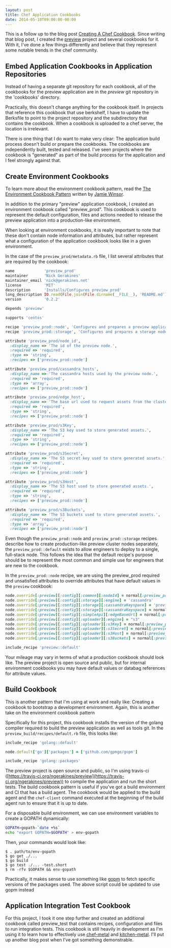 ```yaml
---
layout: post
title: Chef Application Cookbooks
date: 2014-05-18T09:00:00-00:00
---
```


This is a follow up to the blog post [Creating A Chef Cookbook](http://ngerakines.me/2014/05/02/createing-a-chef-cookbook/). Since writing that blog post, I created the [preview](https://github.com/ngerakines/preview) project and several cookbooks for it. With it, I've done a few things differently and believe that they represent some notable trends in the chef community.

## Embed Application Cookbooks in Application Repositories

Instead of having a separate git repository for each cookbook, all of the cookbooks for the preview application are in the *preview* git repository in the 'cookbooks' directory.

Practically, this doesn't change anything for the cookbook itself. In projects that reference this cookbook that use berkshelf, I have to update the Berksfile to point to the project repository and the subdirectory that contains the cookbook. When a cookbook is uploaded to a chef server, the location is irrelevant.

There is one thing that I do want to make very clear: The application build process doesn't build or prepare the cookbooks. The cookbooks are independently built, tested and released. I've seen projects where the cookbook is "generated" as part of the build process for the application and I feel strongly against that.

## Create Environment Cookbooks

To learn more about the environment cookbook pattern, read the [The Environment Cookbook Pattern](http://blog.vialstudios.com/the-environment-cookbook-pattern/) written by [Jamie Winsor](https://github.com/reset).

In addition to the primary "preview" application cookbook, I created an environment cookbook called "preview_prod". This cookbook is used to represent the default configuration, files and actions needed to release the preview application into a production-like environment.

When looking at environment cookbooks, it is really important to note that these don't contain node information and attributes, but rather represent what a configuration of the application cookbook looks like in a given environment.

In the case of the `preview_prod/metadata.rb` file, I list several attributes that are required by the cookbook:

```ruby
name             'preview_prod'
maintainer       'Nick Gerakines'
maintainer_email 'nick@gerakines.net'
license          'MIT'
description      'Installs/Configures preview_prod'
long_description IO.read(File.join(File.dirname(__FILE__), 'README.md'))
version          '0.2.2'

depends 'preview'

supports 'centos'

recipe 'preview_prod::node', 'Configures and prepares a preview application node.'
recipe 'preview_prod::storage', 'Configures and prepares a storage node.'

attribute 'preview_prod/node_id',
  :display_name => 'The id of the preview node.',
  :required => 'required',
  :type => 'string',
  :recipes => ['preview_prod::node']

attribute 'preview_prod/cassandra_hosts',
  :display_name => 'The cassandra hosts used by the preview node.',
  :required => 'required',
  :type => 'array',
  :recipes => ['preview_prod::node']

attribute 'preview_prod/edge_host',
  :display_name => 'The base url used to request assets from the cluster.',
  :required => 'required',
  :type => 'string',
  :recipes => ['preview_prod::node']

attribute 'preview_prod/s3Key',
  :display_name => 'The S3 key used to store generated assets.',
  :required => 'required',
  :type => 'string',
  :recipes => ['preview_prod::node']

attribute 'preview_prod/s3Secret',
  :display_name => 'The S3 secret key used to store generated assets.',
  :required => 'required',
  :type => 'string',
  :recipes => ['preview_prod::node']

attribute 'preview_prod/s3Host',
  :display_name => 'The S3 host used to store generated assets.',
  :required => 'required',
  :type => 'string',
  :recipes => ['preview_prod::node']

attribute 'preview_prod/s3Buckets',
  :display_name => 'The S3 buckets used to store generated assets.',
  :required => 'required',
  :type => 'array',
  :recipes => ['preview_prod::node']
```

Even though the `preview_prod::node` and `preview_prod::storage` recipes describe how to create production-like preview cluster nodes separately, the `preview_prod::default` exists to allow engineers to deploy to a single, full-stack node. This follows the idea that the default recipe's purpose should be to represent the most common and simple use for engineers that are new to the cookbook.

In the `preview_prod::node` recipe, we are using the preview_prod required and unsatisfied attributes to override attributes that have default values in the `preview` cookbook:

```ruby
node.override[:preview][:config][:common][:nodeId] = normal[:preview_prod][:node_id]
node.override[:preview][:config][:storage][:engine] = 'cassandra'
node.override[:preview][:config][:storage][:cassandraKeyspace] = 'preview'
node.override[:preview][:config][:storage][:cassandraKeyspace] = normal[:preview_prod][:cassandra_hosts]
node.override[:preview][:config][:simpleApi][:edgeBaseUrl] = normal[:preview_prod][:edge_host]
node.override[:preview][:config][:uploader][:engine] = "s3"
node.override[:preview][:config][:uploader][:s3Key] = normal[:preview_prod][:s3Key]
node.override[:preview][:config][:uploader][:s3Secret] = normal[:preview_prod][:s3Secret]
node.override[:preview][:config][:uploader][:s3Host] = normal[:preview_prod][:s3Host]
node.override[:preview][:config][:uploader][:s3Buckets] = normal[:preview_prod][:s3Buckets]

include_recipe 'preview::default'
```

Your mileage may vary in terms of what a production cookbook should look like. The preview project is open source and public, but for internal environment cookbooks you may have default values or databag references for attribute values.

## Build Cookbook

This is another pattern that I'm using at work and really like: Creating a cookbook to bootstrap a development environment. Again, this is another take on the environment cookbook pattern

Specifically for this project, this cookbook installs the version of the golang compiler required to build the preview application as well as tools git. In the `preview_build/recipes/default.rb` file, this looks like:

```ruby
include_recipe 'golang::default'

node.default['go']['packages'] = ['github.com/gpmgo/gopm']

include_recipe 'golang::packages'
```

The preview project is open source and public, so I'm using travis-ci ([https://travis-ci.org/ngerakines/preview](https://travis-ci.org/ngerakines/preview)) to compile the application and run the short tests. The build cookbook pattern is useful if you've got a build environment and CI that has a build agent. The cookbook would be applied to the build agent and the `chef-client` command executed at the beginning of the build agent run to ensure that it is up to date.

For a disposable build environment, we can use environment variables to create a GOPATH dynamically:

```bash
GOPATH=gopath-`date +%s`
echo "export GOPATH=$GOPATH" > env-gopath
```

Then, your commands would look like:

    $ . path/to/env-gopath
    $ go get ./...
    $ go build
    $ go test ./... -test.short
    $ rm -rfv $GOPATH && env-gopath

Practically, it makes sense to use something like [gopm](https://github.com/gpmgo/gopm) to fetch specific versions of the packages used. The above script could be updated to use gopm instead

## Application Integration Test Cookbook

For this project, I took it one step further and created an additional cookbook called preview_test that contains recipes, configuration and files to run integration tests. This cookbook is still heavily in development as I'm using it to learn how to effectively use [chef-metal](https://github.com/opscode/chef-metal) and [kitchen-metal](https://github.com/doubt72/kitchen-metal). I'll put up another blog post when I've got something demonstrable.
